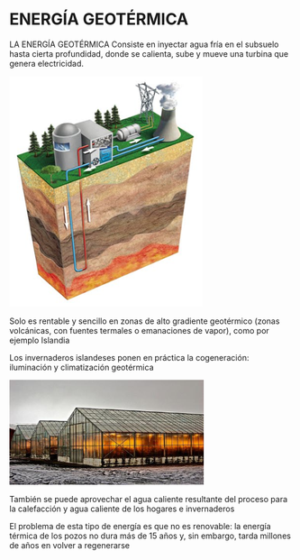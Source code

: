 # ENERGÍA GEOTÉRMICA

LA ENERGÍA GEOTÉRMICA
Consiste en inyectar agua fría en el subsuelo hasta cierta profundidad, donde se calienta, sube y mueve una turbina que genera electricidad.

![](img/2022-11-19-15-00-40.png)

Solo es rentable y sencillo en zonas de alto gradiente geotérmico (zonas volcánicas, con fuentes termales o emanaciones de vapor), como por ejemplo Islandia

Los invernaderos islandeses ponen en práctica la cogeneración:  iluminación y climatización geotérmica

![](img/2022-11-19-15-00-52.png)

También se puede aprovechar el agua caliente resultante del proceso para la calefacción y agua caliente de los hogares e invernaderos

El problema de esta tipo de energía es que no es renovable:  la energía térmica de los pozos no dura más de 15 años y, sin embargo, tarda millones de años en volver a regenerarse
